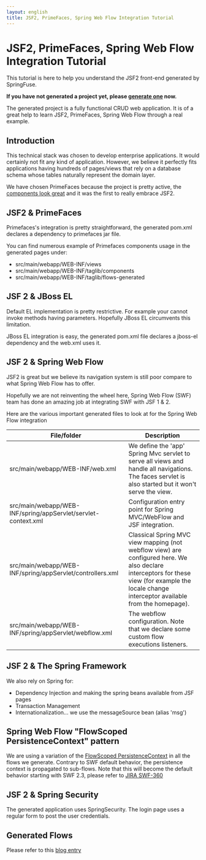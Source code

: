 ```yaml
---
layout: english
title: JSF2, PrimeFaces, Spring Web Flow Integration Tutorial 
---
```


# JSF2, PrimeFaces, Spring Web Flow Integration Tutorial
This tutorial is here to help you understand the JSF2 front-end generated by SpringFuse.

<strong>If you have not generated a project yet, please <a href="/">generate one</a> now.</strong>
 
The generated project is a fully functional CRUD web application.
It is of a great help to learn JSF2, PrimeFaces, Spring Web Flow through a real example.

## Introduction

This technical stack was chosen to develop enterprise applications.
It would certainly not fit any kind of application.
However, we believe it perfectly fits applications having hundreds of pages/views that rely on a database schema whose tables naturally represent the domain layer.

We have chosen PrimeFaces because the project is pretty active, 
the <a href="http://www.primefaces.org/showcase">components look great</a> and it was the first to really embrace JSF2.
	
## JSF2 &amp; PrimeFaces	

Primefaces's integration is pretty straightforward, the generated pom.xml declares a dependency to primefaces jar file.

You can find numerous example of Primefaces components usage in the generated pages under: 		 		  

* src/main/webapp/WEB-INF/views
* src/main/webapp/WEB-INF/taglib/components
* src/main/webapp/WEB-INF/taglib/flows-generated


## JSF 2 & JBoss EL

Default EL implementation is pretty restrictive. For example your cannot invoke methods having parameters. 
Hopefully JBoss EL circumvents this limitation. 

JBoss EL integration is easy, the generated pom.xml file declares a jboss-el dependency and the web.xml uses it.


## JSF 2 & Spring Web Flow

JSF2 is great but we believe its navigation system is still poor compare to what Spring Web Flow has to offer.

Hopefully we are not reinventing the wheel here, Spring Web Flow (SWF) team has done an amazing job at integrating SWF with JSF 1 &amp; 2.

Here are the various important generated files to look at for the Spring Web Flow integration	
<table class="list">
	<thead>
		<tr>
			<th>File/folder</th>
			<th>Description</th>
		</tr>
	</thead>
	<tbody>
		<tr>
			<td>src/main/webapp/WEB-INF/web.xml</td>
			<td>
				We define the 'app'  Spring Mvc servlet to serve all views and handle all navigations. 
				The faces servlet is also started but it won't serve the view.
			</td>
		</tr>
		<tr>
			<td>src/main/webapp/WEB-INF/spring/appServlet/servlet-context.xml</td>
			<td>
				Configuration entry point for Spring MVC/WebFlow and JSF integration.
			</td>
		</tr>
		<tr>
			<td>src/main/webapp/WEB-INF/spring/appServlet/controllers.xml</td>
			<td>
				Classical Spring MVC view mapping (not webflow view) are configured here. We also declare interceptors for these view (for example the locale change interceptor available from the homepage).
			</td>
		</tr>
		<tr>
			<td>src/main/webapp/WEB-INF/spring/appServlet/webflow.xml</td>
			<td>
				The webflow configuration. Note that we declare some custom flow executions listeners.
			</td>
		</tr>
	</tbody>
</table>

## JSF 2 & The Spring Framework	


We also rely on Spring for:

* Dependency Injection and making the spring beans available from JSF pages
* Transaction Management
* Internationalization... we use the messageSource bean (alias 'msg')
	

## Spring Web Flow "FlowScoped PersistenceContext" pattern	

We are using a variation of the <a href="http://static.springsource.org/spring-webflow/docs/2.2.x/reference/html/ch07s02.html">FlowScoped PersistenceContext</a> in all the flows we generate.
Contrary to SWF default behavior, the persistence context is propagated to sub-flows. Note that this will become the default behavior starting with SWF 2.3, please refer to <a href="https://jira.springsource.org/browse/SWF-360">JIRA SWF-360</a>	 


## JSF 2 & Spring Security	

The generated application uses SpringSecurity. The login page uses a regular form to post the user credentials.

## Generated Flows

Please refer to this <a href="/2011/01/04/springfuse-generates-primefaces-with-spring-webflow-frontend.html">blog entry</a>
